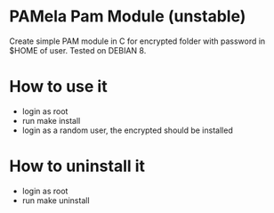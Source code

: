 # PAMela Pam Module (unstable)

Create simple PAM module in C for encrypted folder with password in $HOME of user.
Tested on DEBIAN 8.

# How to use it

- login as root
- run make install
- login as a random user, the encrypted should be installed

# How to uninstall it

- login as root
- run make uninstall